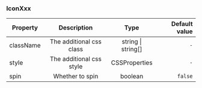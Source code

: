 ### IconXxx

| Property  |       Description        |        Type        | Default value |
| --------- | :----------------------: | :----------------: | ------------: |
| className | The additional css class | string \| string[] |           `-` |
| style     | The additional css style |   CSSProperties    |           `-` |
| spin      |     Whether to spin      |      boolean       |       `false` |
